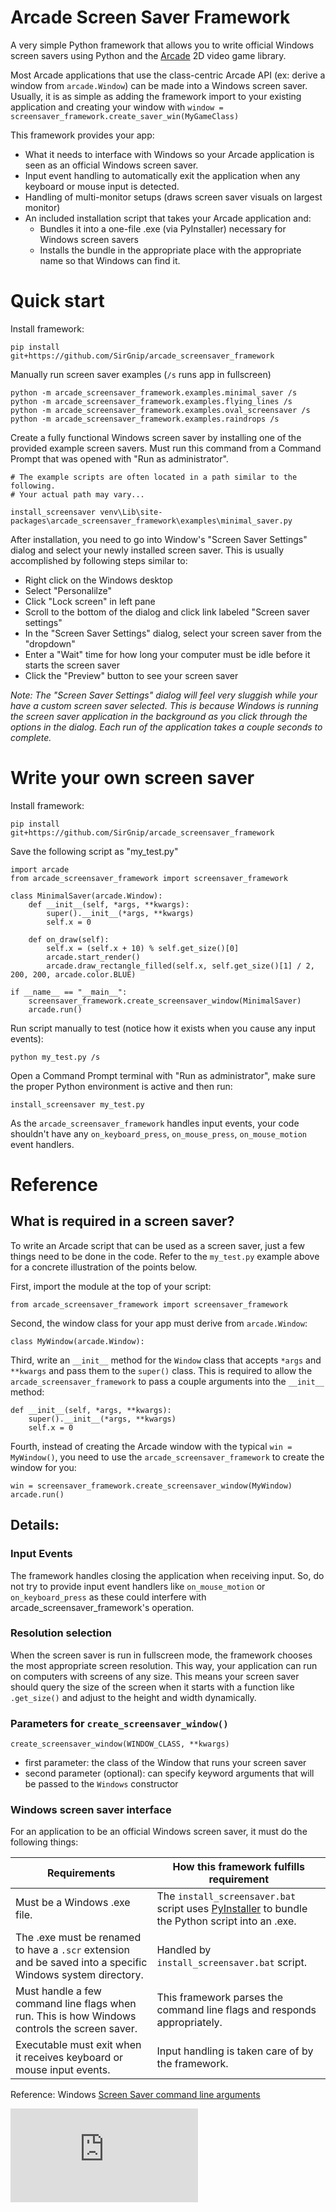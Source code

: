 # Arcade Screen Saver Framework

A very simple Python framework that allows you to write official Windows screen savers using
Python and the [Arcade](https://github.com/pythonarcade/arcade) 2D video game library.

Most Arcade applications that use the class-centric Arcade API (ex: derive a window from `arcade.Window`)
can be made into a Windows screen saver. Usually, it is as simple as adding the framework import to your
existing application and creating your window with `window = screensaver_framework.create_saver_win(MyGameClass)`
 
This framework provides your app:
* What it needs to interface with Windows so your Arcade application is seen as an official Windows screen saver.
* Input event handling to automatically exit the application when any keyboard or mouse input is detected.
* Handling of multi-monitor setups (draws screen saver visuals on largest monitor)
* An included installation script that takes your Arcade application and:
    * Bundles it into a one-file .exe (via PyInstaller) necessary for Windows screen savers
    * Installs the bundle in the appropriate place with the appropriate name so that Windows can find it.

# Quick start

Install framework:

    pip install git+https://github.com/SirGnip/arcade_screensaver_framework

Manually run screen saver examples (`/s` runs app in fullscreen)

    python -m arcade_screensaver_framework.examples.minimal_saver /s
    python -m arcade_screensaver_framework.examples.flying_lines /s
    python -m arcade_screensaver_framework.examples.oval_screensaver /s
    python -m arcade_screensaver_framework.examples.raindrops /s

Create a fully functional Windows screen saver by installing one of the provided example screen savers.
Must run this command from a Command Prompt that was opened with "Run as administrator".
    
    # The example scripts are often located in a path similar to the following.
    # Your actual path may vary...
    
    install_screensaver venv\Lib\site-packages\arcade_screensaver_framework\examples\minimal_saver.py

After installation, you need to go into Window's "Screen Saver Settings" dialog and
select your newly installed screen saver.  This is usually accomplished by following steps similar to:

* Right click on the Windows desktop
* Select "Personalilze"
* Click "Lock screen" in left pane
* Scroll to the bottom of the dialog and click link labeled "Screen saver settings"
* In the "Screen Saver Settings" dialog, select your screen saver from the "dropdown"
* Enter a "Wait" time for how long your computer must be idle before it starts the screen saver
* Click the "Preview" button to see your screen saver 

*Note: The "Screen Saver Settings" dialog will feel very sluggish while your have a custom
screen saver selected. This is because Windows is running the screen saver application
in the background as you click through the options in the dialog. Each run of the
application takes a couple seconds to complete.*

# Write your own screen saver

Install framework:

    pip install git+https://github.com/SirGnip/arcade_screensaver_framework

Save the following script as "my_test.py"

    import arcade
    from arcade_screensaver_framework import screensaver_framework
    
    class MinimalSaver(arcade.Window):
        def __init__(self, *args, **kwargs):
            super().__init__(*args, **kwargs)
            self.x = 0
    
        def on_draw(self):
            self.x = (self.x + 10) % self.get_size()[0]
            arcade.start_render()
            arcade.draw_rectangle_filled(self.x, self.get_size()[1] / 2, 200, 200, arcade.color.BLUE)

    if __name__ == "__main__":
        screensaver_framework.create_screensaver_window(MinimalSaver)
        arcade.run()

Run script manually to test (notice how it exists when you cause any input events):

    python my_test.py /s
    
Open a Command Prompt terminal with "Run as administrator", make sure the proper Python environment is active and then run:

    install_screensaver my_test.py

As the `arcade_screensaver_framework` handles input events, your code shouldn't have any `on_keyboard_press`, `on_mouse_press`, `on_mouse_motion` event handlers.

# Reference

## What is required in a screen saver?

To write an Arcade script that can be used as a screen saver, just a few things need to be done in the code.
Refer to the `my_test.py` example above for a concrete illustration of the points below.

First, import the module at the top of your script:

    from arcade_screensaver_framework import screensaver_framework
    
Second, the window class for your app must derive from `arcade.Window`:

    class MyWindow(arcade.Window):

Third, write an `__init__` method for the `Window` class that accepts `*args` and `**kwargs`
and pass them to the `super()` class. This is required to allow the `arcade_screensaver_framework`
to pass a couple arguments into the `__init__` method: 

    def __init__(self, *args, **kwargs):
        super().__init__(*args, **kwargs)
        self.x = 0

Fourth, instead of creating the Arcade window with the typical `win = MyWindow()`, you need to
use the  `arcade_screensaver_framework` to create the window for you:

    win = screensaver_framework.create_screensaver_window(MyWindow)
    arcade.run()

## Details:

### Input Events

 The framework handles closing the application when receiving input. So, do not
try to provide input event handlers like `on_mouse_motion` or `on_keyboard_press`
as these could interfere with arcade_screensaver_framework's operation.

### Resolution selection
When the screen saver is run in fullscreen mode, the framework chooses the most
appropriate screen resolution. This way, your application can run on computers
with screens of any size. This means your screen saver should query the size of
the screen when it starts with a function like `.get_size()` and adjust to the
height and width dynamically.

### Parameters for `create_screensaver_window()`

    create_screensaver_window(WINDOW_CLASS, **kwargs)
    
- first parameter: the class of the Window that runs your screen saver 
- second parameter (optional): can specify keyword arguments that will be passed to the
`Windows` constructor

### Windows screen saver interface

For an application to be an official Windows screen saver, it must do the following things:

| Requirements | How this framework fulfills requirement |
|--------------|-----------------------------------------|
| Must be a Windows .exe file. | The `install_screensaver.bat` script uses [PyInstaller](https://www.pyinstaller.org/) to bundle the Python script into an .exe. |
| The .exe must be renamed to have a `.scr` extension and be saved into a specific Windows system directory. | Handled by `install_screensaver.bat` script. | 
| Must handle a few command line flags when run. This is how Windows controls the screen saver. | This framework parses the command line flags and responds appropriately. |  
| Executable must exit when it receives keyboard or mouse input events. | Input handling is taken care of by the framework. |

Reference: Windows [Screen Saver command line arguments](https://docs.microsoft.com/en-us/troubleshoot/windows/win32/screen-saver-command-line)
    
![Hits](http://cc.amazingcounters.com/counter.php?i=3245831&c=9737806)
